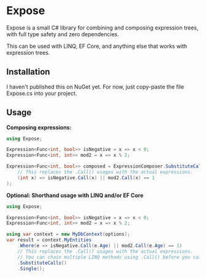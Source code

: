 # Expose

Expose is a small C# library for combining and composing expression trees, with full type safety and zero dependencies.

This can be used with LINQ, EF Core, and anything else that works with expression trees.

## Installation

I haven't published this on NuGet yet. For now, just copy-paste the file Expose.cs into your project.

## Usage

**Composing expressions:**

```cs
using Expose;

Expression<Func<int, bool>> isNegative = x => x < 0;
Expression<Func<int, int>> mod2 = x => x % 2;

Expression<Func<int, bool>> composed = ExpressionComposer.SubstituteCalls(
    // This replaces the .Call() usages with the actual expressions.
    (int x) => isNegative.Call(x) || mod2.Call(x) == 1
);
```

**Optional: Shorthand usage with LINQ and/or EF Core**

```cs
using Expose;

Expression<Func<int, bool>> isNegative = x => x < 0;
Expression<Func<int, int>> mod2 = x => x % 2;

using var context = new MyDbContext(options);
var result = context.MyEntities
    .Where(e => isNegative.Call(e.Age) || mod2.Call(e.Age) == 1)
    // This replaces the .Call() usages with the actual expressions.
    // You can chain multiple LINQ methods using .Call() before you call .SubstituteCalls().
    .SubstituteCalls()
    .Single();
```
